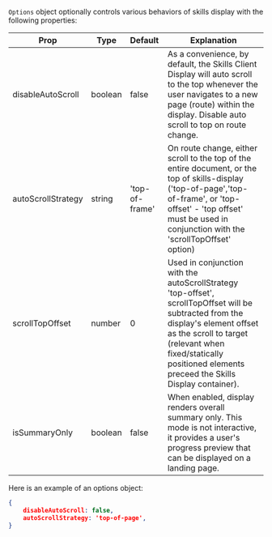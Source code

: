 ``Options`` object optionally controls various behaviors of skills display with the following properties:

| Prop          | Type          | Default      | Explanation  |
| ------------- | ------------- |:-------------| -----------  |
| disableAutoScroll     | boolean | false          | As a convenience, by default, the Skills Client Display will auto scroll to the top whenever the user navigates to a new page (route) within the display. Disable auto scroll to top on route change. | 
| autoScrollStrategy    | string  | 'top-of-frame' | On route change, either scroll to the top of the entire document, or the top of skills-display ('top-of-page','top-of-frame', or 'top-offset' - 'top offset' must be used in conjunction with the 'scrollTopOffset' option) |
| scrollTopOffset       | number  | 0              | Used in conjunction with the autoScrollStrategy 'top-offset', scrollTopOffset will be subtracted from the display's element offset as the scroll to target (relevant when fixed/statically positioned elements preceed the Skills Display container).
| isSummaryOnly         | boolean | false          | When enabled, display renders overall summary only. This mode is not interactive, it provides a user's progress preview that can be displayed on a landing page. |   


Here is an example of an options object: 
``` json
{ 
    disableAutoScroll: false,
    autoScrollStrategy: 'top-of-page',
}
```

